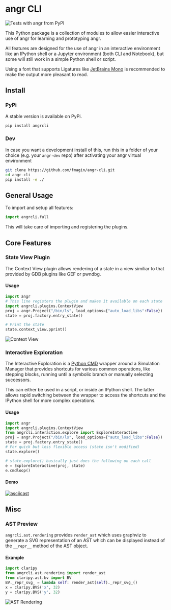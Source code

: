 # angr CLI


![Tests with angr from PyPI](https://github.com/fmagin/angr-cli/workflows/Tests%20with%20angr%20from%20PyPI/badge.svg)

This Python package is a collection of modules to allow easier interactive use of angr for learning and prototyping angr.

All features are designed for the use of angr in an interactive environment like an IPython shell or a Jupyter environment (both CLI and Notebook), but some will still work in a simple Python shell or script.

Using a font that supports Ligatures like [JetBrains Mono](https://www.jetbrains.com/lp/mono/) is recommended to make
the output more pleasant to read.

## Install

### PyPi

A stable version is available on PyPi.
```sh
pip install angrcli
```

### Dev

In case you want a development install of this, run this in a folder of your choice (e.g. your `angr-dev` repo) after activating your angr virtual environment

```sh
git clone https://github.com/fmagin/angr-cli.git
cd angr-cli
pip install -e ./
```

## General Usage

To import and setup all features:

```python
import angrcli.full
```

This will take care of importing and registering the plugins.

## Core Features

### State View Plugin

The Context View plugin allows rendering of a state in a view similiar to that provided by GDB plugins like GEF or pwndbg.


#### Usage

```python
import angr
# This line registers the plugin and makes it available on each state
import angrcli.plugins.ContextView
proj = angr.Project("/bin/ls", load_options={"auto_load_libs":False})
state = proj.factory.entry_state()

# Print the state
state.context_view.pprint()
```
![Context View](./images/context_view_demo.png)


### Interactive Exploration

The Interactive Exploration is a [Python CMD](https://pymotw.com/2/cmd/) wrapper around a Simulation Manager that provides shortcuts for various common operations, like stepping blocks, running until a symbolic branch or manually selecting successors.

This can either be used in a script, or inside an IPython shell. The latter allows rapid switching between the wrapper to access the shortcuts and the IPython shell for more complex operations.


#### Usage
```python
import angr
import angrcli.plugins.ContextView
from angrcli.interaction.explore import ExploreInteractive
proj = angr.Project("/bin/ls", load_options={"auto_load_libs":False})
state = proj.factory.entry_state()
# For quick but less flexible access (state isn't modified)
state.explore()

# state.explore() basically just does the following on each call
e = ExploreInteractive(proj, state)
e.cmdloop()

```

#### Demo

[![asciicast](https://asciinema.org/a/256289.svg)](https://asciinema.org/a/256289)

## Misc

### AST Preview

`angrcli.ast.rendering` provides `render_ast` which uses graphviz to generate a SVG representation of an AST which can be displayed instead of the `__repr__` method of the AST object.

#### Example


```python
import claripy
from angrcli.ast.rendering import render_ast
from claripy.ast.bv import BV
BV._repr_svg_ = lambda self: render_ast(self)._repr_svg_()
x = claripy.BVS('x', 32)
y = claripy.BVS('y', 32)
```

![AST Rendering](./images/ast_rendering.png)
